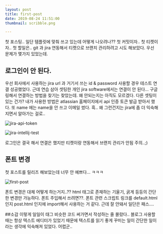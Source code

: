 ```yaml
---
layout: post
title: first-post
date: 2019-08-24 11:51:00
thumbnail: scribble.png

---
```


첫 포스팅.. 
일단 템플릿에 맞춰 쓰고 있는데 어떻게 나오려나??
첫 커밋이자.. 첫 티켓이자.. 첫 할일은.. 
git 과 jira 연동해서 티켓으로 브랜치 관리하려고 시도 해보았다. 
우선 문제가 몇가지 있었는데.

## 로그인이 안 된다. 
우선 회사에서 사용하는 jira url 과 거기서 쓰는 id & password 사용할 경우 테스트 연결 성공했었다.
근데 연습 삼아 셋팅한 개인 jira software에서는 연결이 안 된다...
구글링해서 연결하는 방법을 찾기는 찾았는데. 왜 안되는지는 아직도 모르겠다. 다른 셋팅이 있는 건가?
내가 사용한 방법은 atlassian 홈페이지에서 api 인증 토큰 발급 받아서 했다. 또 name 에는 name을 안 쓰고 이메일 썼다.
흑.. 왜 그런건지는 jira에 좀 더 익숙해지면서 알아가는 걸로.. 

![jira-api-token](https://sosohan.github.io/assets/img/20190814/jira-api-token.jpg)

![jira-intellij-test](https://sosohan.github.io/assets/img/20190814/jira-intellij-test.jpg)

로그인은 결국 해서 연결은 했지만 티켓이랑 연동해서 브랜치 관리가 안됨 주의..;)

## 폰트 변경
첫 포스트를 릴리즈 해보았는데 너무 안 예쁘다... ㅋㅋㅋ

![first-post](https://sosohan.github.io/assets/img/20190814/first-post.png)

폰트 변경은 대체 어떻게 하는거지..??
html 태그로 존재하는 기울기, 굵게 등등의 간단한 변경만 가능하다. 
폰트 주입해서 쓰려면??.
폰트 관련 스크립트 링크를 default.html인지 post.html 인지에 import해서 사용하는 거 같다. 
근데 잘 안돼서 일단은 패스....


##소감
이렇게 일일이 태그 비슷한 코드 써가면서 작성하는 줄 몰랐다..
블로그 사용할 때는 항상 텍스트 에디터가 있었기 때문에 텍스트를 읽기 좋게 꾸미는 일이
간단한 일이라는 생각에 익숙해져 있었다. 
어렵군..

